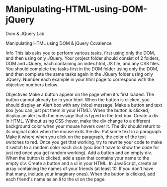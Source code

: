 # Manipulating-HTML-using-DOM-jQuery

Dom &amp; JQuery Lab

Manipulating HTML using DOM & jQuery
Covalence

Info
This lab asks you to perform various tasks, first using only the DOM, and then using only JQuery.
Your project folder should consist of 2 folders, DOM and JQuery, each containing an index.html, JS file, and any CSS files.
You should complete the tasks first in the DOM folder using only the DOM, and then complete the same tasks again in the JQuery folder using only JQuery.
Number each example in your html page to correspond with the objective numbers below.

Objectives
Make a button appear on the page when it's first loaded. The button cannot already be in your html. When the button is clicked, you should display an Alert box with any (nice) message.
Make a button and text box (you can just put them in your HTML). When the button is clicked, display an alert with the message that is typed in the text box.
Create a div in HTML. Without using CSS :hover, make the div change to a different background color when your mouse hovers over it. The div should return to its original color when the mouse exits the div.
Put some text in a paragraph. Make it where when you click on the paragraph, the color of the text switches to red. Once you get that working, try to rewrite your code to make it switch to a random color each click (you don't have to show the code for just red once you get random working).
Add a button and an empty div. When the button is clicked, add a span that contains your name to the empty div.
Create a button and a ul in your HTML. In JavaScript, create an array containing the names of your friends (at least 10. If you don't have that many, include your imaginary ones). When the button is clicked, add each friend's name as an li to the ul on the page.
